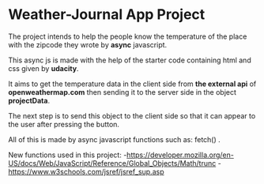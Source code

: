 # Weather-Journal App Project

The project intends to help the people know the temperature of the place with the zipcode they wrote by **async** javascript.

This async js is made with the help of the starter code containing html and css given by **udacity**.

It aims to get the temperature data in the client side from **the external api** of **openweathermap.com** then sending it to the server side in the object **projectData**.

The next step is to send this object to the client side so that it can appear to the user after pressing the button.

All of this is made by async javascript functions such as: fetch() .

New functions used in this project:
-https://developer.mozilla.org/en-US/docs/Web/JavaScript/Reference/Global_Objects/Math/trunc
-https://www.w3schools.com/jsref/jsref_sup.asp